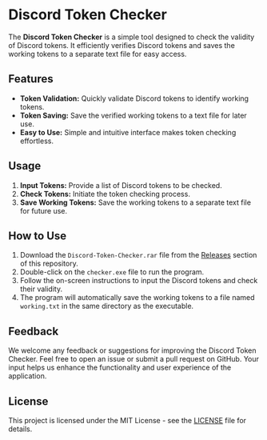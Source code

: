 <h1>Discord Token Checker</h1>
<p>The <strong>Discord Token Checker</strong> is a simple tool designed to check the validity of Discord tokens. It efficiently verifies Discord tokens and saves the working tokens to a separate text file for easy access.</p>

<h2>Features</h2>
<ul>
  <li><strong>Token Validation:</strong> Quickly validate Discord tokens to identify working tokens.</li>
  <li><strong>Token Saving:</strong> Save the verified working tokens to a text file for later use.</li>
  <li><strong>Easy to Use:</strong> Simple and intuitive interface makes token checking effortless.</li>
</ul>

<h2>Usage</h2>
<ol>
  <li><strong>Input Tokens:</strong> Provide a list of Discord tokens to be checked.</li>
  <li><strong>Check Tokens:</strong> Initiate the token checking process.</li>
  <li><strong>Save Working Tokens:</strong> Save the working tokens to a separate text file for future use.</li>
</ol>

<h2>How to Use</h2>
<ol>
  <li>Download the <code>Discord-Token-Checker.rar</code> file from the <a href="https://github.com/ardaltunel/discord-token-checker/releases">Releases</a> section of this repository.</li>
  <li>Double-click on the <code>checker.exe</code> file to run the program.</li>
  <li>Follow the on-screen instructions to input the Discord tokens and check their validity.</li>
  <li>The program will automatically save the working tokens to a file named <code>working.txt</code> in the same directory as the executable.</li>
</ol>

<h2>Feedback</h2>
<p>We welcome any feedback or suggestions for improving the Discord Token Checker. Feel free to open an issue or submit a pull request on GitHub. Your input helps us enhance the functionality and user experience of the application.</p>

<h2>License</h2>
<p>This project is licensed under the MIT License - see the <a href="LICENSE">LICENSE</a> file for details.</p>
